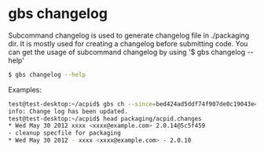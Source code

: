 # gbs changelog

Subcommand changelog is used to generate changelog file in ./packaging dir. It is mostly used for creating a changelog before submitting code. You can get the usage of subcommand changelog by using '$ gbs changelog --help'

```bash
$ gbs changelog --help
```

Examples:

```bash
test@test-desktop:~/acpid$ gbs ch --since=bed424ad5ddf74f907de0c19043e486f36e594b9
info: Change log has been updated.
test@test-desktop:~/acpid$ head packaging/acpid.changes
* Wed May 30 2012 xxxx <xxxx@example.com> 2.0.14@5c5f459
- cleanup specfile for packaging
* Wed May 30 2012 - xxxx <xxxx@example.com> - 2.0.10
```

 
